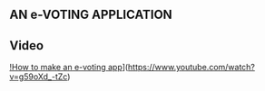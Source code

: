 ##  AN e-VOTING APPLICATION
## Video

[!How to make an e-voting app](https://img.youtube.com/vi/g59oXd_-tZc/lp.png)](https://www.youtube.com/watch?v=g59oXd_-tZc)





